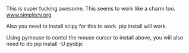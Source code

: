 This is super fucking awesome. This seems to work like a charm too.
www.simplecv.org

Also you need to install scipy for this to work. pip install will work.

Using pymouse to contol the mouse cursor
to install above, you will also need to do pip install -U pyobjc
